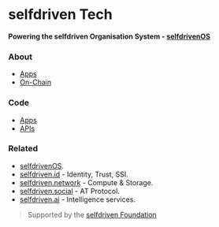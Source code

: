 # selfdriven Tech

**Powering the selfdriven Organisation System - [selfdrivenOS](https://selfdriven.foundation/os)**

### About
- [Apps](https://selfdriven.foundation/apps)
- [On-Chain](https://selfdriven.foundation/on-chain)

### Code
- [Apps](/apps)
- [APIs](/apis)

### Related
- [selfdrivenOS](https://selfdriven.foundation/os).
- [selfdriven.id](https://selfdriven.id) - Identity, Trust, SSI.
- [selfdriven.network](https://selfdriven.network) - Compute & Storage.
- [selfdriven.social](https://selfdriven.social) - AT Protocol.
- [selfdriven.ai](https://selfdriven.ai) - Intelligence services.

> Supported by the [selfdriven Foundation](https://selfdriven.foundation)